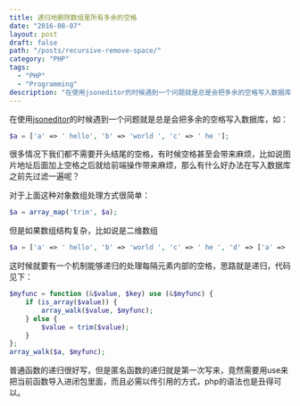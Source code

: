 ```yaml
---
title: 递归地删除数组里所有多余的空格
date: "2016-08-07"
layout: post
draft: false
path: "/posts/recursive-remove-space/"
category: "PHP"
tags:
  - "PHP"
  - "Programming"
description: "在使用jsoneditor的时候遇到一个问题就是总是会把多余的空格写入数据库..."
---
```


在使用[jsoneditor](https://github.com/jdorn/json-editor)的时候遇到一个问题就是总是会把多余的空格写入数据库，如：
```php
$a = ['a' => ' hello', 'b' => 'world ', 'c' => ' he '];
```

很多情况下我们都不需要开头结尾的空格，有时候空格甚至会带来麻烦，比如说图片地址后面加上空格之后就给前端操作带来麻烦，那么有什么好办法在写入数据库之前先过滤一遍呢？

对于上面这种对象数组处理方式很简单：
```php
$a = array_map('trim', $a);
```

但是如果数组结构复杂，比如说是二维数组
```php
$a = ['a' => ' hello', 'b' => 'world ', 'c' => ' he ', 'd' => ['a' => ' hello', 'b' => 'world ', 'c' => ' he ']];
```

这时候就要有一个机制能够递归的处理每隔元素内部的空格，思路就是递归，代码见下：
```php
$myfunc = function (&$value, $key) use (&$myfunc) {
    if (is_array($value)) {
        array_walk($value, $myfunc);
    } else {
        $value = trim($value);
    }
};
array_walk($a, $myfunc);
```

普通函数的递归很好写，但是匿名函数的递归就是第一次写来，竟然需要用use来把当前函数导入进闭包里面，而且必需以传引用的方式，php的语法也是丑得可以。
